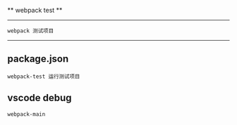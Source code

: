** webpack test **

---

    webpack 测试项目

---

## package.json

    webpack-test 运行测试项目

## vscode debug

    webpack-main

